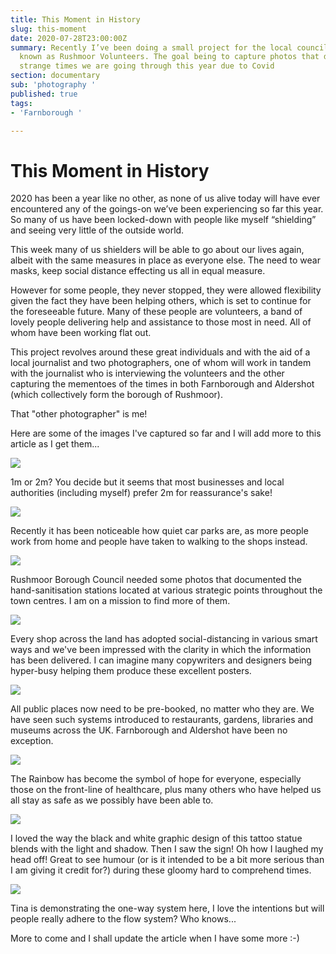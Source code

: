 ```yaml
---
title: This Moment in History
slug: this-moment
date: 2020-07-28T23:00:00Z
summary: Recently I’ve been doing a small project for the local council organisation
  known as Rushmoor Volunteers. The goal being to capture photos that depict the very
  strange times we are going through this year due to Covid
section: documentary
sub: 'photography '
published: true
tags:
- 'Farnborough '

---
```

# This Moment in History

2020 has been a year like no other, as none of us alive today will have ever encountered any of the goings-on we’ve been experiencing so far this year. So many of us have been locked-down with people like myself “shielding” and seeing very little of the outside world.

This week many of us shielders will be able to go about our lives again, albeit with the same measures in place as everyone else. The need to wear masks, keep social distance effecting us all in equal measure.

However for some people, they never stopped, they were allowed flexibility given the fact they have been helping others, which is set to continue for the foreseeable future. Many of these people are volunteers, a band of lovely people delivering help and assistance to those most in need. All of whom have been working flat out.

This project revolves around these great individuals and with the aid of a local journalist and two photographers, one of whom will work in tandem with the journalist who is interviewing the volunteers and the other capturing the mementoes of the times in both Farnborough and Aldershot (which collectively form the borough of Rushmoor).

That "other photographer" is me!

Here are some of the images I've captured so far and I will add more to this article as I get them...

![](/images/uploads/_dsc7510.jpg)

1m or 2m? You decide but it seems that most businesses and local authorities (including myself) prefer 2m for reassurance's sake!

![](/images/uploads/_dsc7528.jpg)

Recently it has been noticeable how quiet car parks are, as more people work from home and people have taken to walking to the shops instead.

![](/images/uploads/_dsc7513.jpg)

Rushmoor Borough Council needed some photos that documented the hand-sanitisation stations located at various strategic points throughout the town centres. I am on a mission to find more of them.

![](/images/uploads/_dsc7522.jpg)

Every shop across the land has adopted social-distancing in various smart ways and we've been impressed with the clarity in which the information has been delivered. I can imagine many copywriters and designers being hyper-busy helping them produce these excellent posters.

![](/images/uploads/_dsc7523.jpg)

All public places now need to be pre-booked, no matter who they are. We have seen such systems introduced to restaurants, gardens, libraries and museums across the UK. Farnborough and Aldershot have been no exception.

![](/images/uploads/_dsc7524.jpg)

The Rainbow has become the symbol of hope for everyone, especially those on the front-line of healthcare, plus many others who have helped us all stay as safe as we possibly have been able to.

![](/images/uploads/_dsc7518.jpg)

I loved the way the black and white graphic design of this tattoo statue blends with the light and shadow. Then I saw the sign! Oh how I laughed my head off! Great to see humour (or is it intended to be a bit more serious than I am giving it credit for?) during these gloomy hard to comprehend times.

![](/images/uploads/_dsc7514.jpg)

Tina is demonstrating the one-way system here, I love the intentions but will people really adhere to the flow system? Who knows...

More to come and I shall update the article when I have some more :-)
